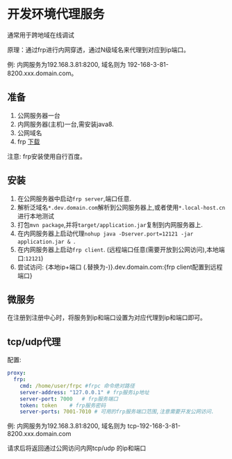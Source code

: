 # 开发环境代理服务

通常用于跨地域在线调试

原理：通过frp进行内网穿透，通过N级域名来代理到对应到ip端口。

例: 内网服务为192.168.3.81:8200, 域名则为 192-168-3-81-8200.xxx.domain.com。

## 准备

1. 公网服务器一台
2. 内网服务器(主机)一台,需安装java8.
3. 公网域名
4. frp [下载](https://github.com/fatedier/frp/releases)

注意: frp安装使用自行百度。

## 安装

1. 在公网服务器中启动`frp server`,端口任意.
2. 解析泛域名`*.dev.domain.com`解析到公网服务器上,或者使用`*.local-host.cn`进行本地测试
3. 打包`mvn package`,并将`target/application.jar`复制到内网服务器上.
4. 在内网服务器上启动代理`nohup java -Dserver.port=12121 -jar application.jar & `.
5. 在内网服务器上启动`frp client`. (远程端口任意(需要开放到公网访问),本地端口:`12121`)
6. 尝试访问: {本地ip+端口 (.替换为-)}.dev.domain.com:{frp client配置到远程端口}

## 微服务

在注册到注册中心时，将服务到ip和端口设置为对应代理到ip和端口即可。

## tcp/udp代理

配置:
```yaml
proxy:
  frp:
    cmd: /home/user/frpc #frpc 命令绝对路径
    server-address: "127.0.0.1" # frp服务ip地址
    server-port: 7000   # frp服务端口
    token: token    # frp服务密码
    server-ports: 7001-7010 # 可用的frp服务端口范围,注意需要开发公网访问.
```

例: 内网服务为192.168.3.81:8200, 域名则为 tcp-192-168-3-81-8200.xxx.domain.com

请求后将返回通过公网访问内网tcp/udp 的ip和端口


